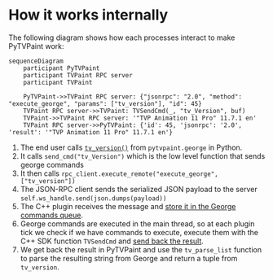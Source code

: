 # How it works internally

The following diagram shows how each processes interact to make PyTVPaint work:

```mermaid
sequenceDiagram
    participant PyTVPaint
    participant TVPaint RPC server
    participant TVPaint

    PyTVPaint->>TVPaint RPC server: {"jsonrpc": "2.0", "method": "execute_george", "params": ["tv_version"], "id": 45}
    TVPaint RPC server->>TVPaint: TVSendCmd(_, "tv_Version", buf)
    TVPaint->>TVPaint RPC server: '"TVP Animation 11 Pro" 11.7.1 en'
    TVPaint RPC server->>PyTVPaint: {'id': 45, 'jsonrpc': '2.0', 'result': '"TVP Animation 11 Pro" 11.7.1 en'}
```

1. The end user calls [`tv_version()`](../api/george/misc.md#pytvpaint.george.grg_base.tv_version) from `pytvpaint.george` in Python.
2. It calls `send_cmd("tv_Version")` which is the low level function that sends george commands
3. It then calls `rpc_client.execute_remote("execute_george", ["tv_version"])`
4. The JSON-RPC client sends the serialized JSON payload to the server `self.ws_handle.send(json.dumps(payload))`
5. The C++ plugin receives the message and [store it in the George commands queue](https://github.com/brunchstudio/tvpaint-rpc/blob/main/src/server.cpp#L59).
6. George commands are executed in the main thread, so at each plugin tick we check if we have commands to execute, execute them with the C++ SDK function `TVSendCmd` and [send back the result](https://github.com/brunchstudio/tvpaint-rpc/blob/main/src/main.cpp#L110).
7. We get back the result in PyTVPaint and use the `tv_parse_list` function to parse the resulting string from George and return a tuple from `tv_version`.

